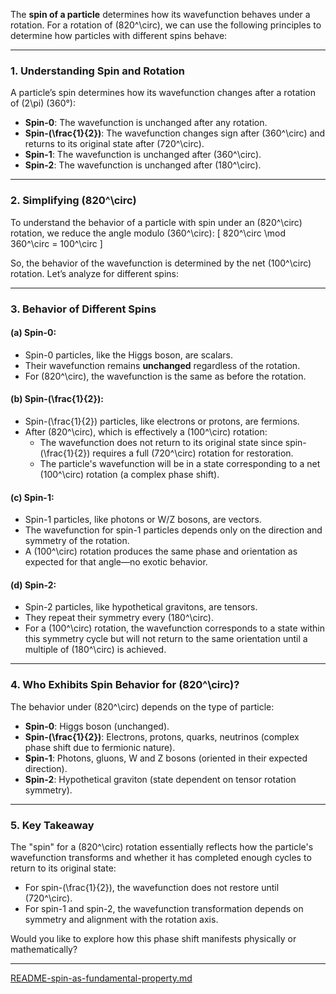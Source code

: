 The **spin of a particle** determines how its wavefunction behaves under a rotation. For a rotation of \(820^\circ\), we can use the following principles to determine how particles with different spins behave:

---

### **1. Understanding Spin and Rotation**
A particle’s spin determines how its wavefunction changes after a rotation of \(2\pi\) (360°):
- **Spin-0**: The wavefunction is unchanged after any rotation.
- **Spin-\(\frac{1}{2}\)**: The wavefunction changes sign after \(360^\circ\) and returns to its original state after \(720^\circ\).
- **Spin-1**: The wavefunction is unchanged after \(360^\circ\).
- **Spin-2**: The wavefunction is unchanged after \(180^\circ\).

---

### **2. Simplifying \(820^\circ\)**
To understand the behavior of a particle with spin under an \(820^\circ\) rotation, we reduce the angle modulo \(360^\circ\):
\[
820^\circ \mod 360^\circ = 100^\circ
\]

So, the behavior of the wavefunction is determined by the net \(100^\circ\) rotation. Let’s analyze for different spins:

---

### **3. Behavior of Different Spins**
#### (a) **Spin-0**:
- Spin-0 particles, like the Higgs boson, are scalars.
- Their wavefunction remains **unchanged** regardless of the rotation.
- For \(820^\circ\), the wavefunction is the same as before the rotation.

#### (b) **Spin-\(\frac{1}{2}\)**:
- Spin-\(\frac{1}{2}\) particles, like electrons or protons, are fermions.
- After \(820^\circ\), which is effectively a \(100^\circ\) rotation:
  - The wavefunction does not return to its original state since spin-\(\frac{1}{2}\) requires a full \(720^\circ\) rotation for restoration.
  - The particle's wavefunction will be in a state corresponding to a net \(100^\circ\) rotation (a complex phase shift).

#### (c) **Spin-1**:
- Spin-1 particles, like photons or W/Z bosons, are vectors.
- The wavefunction for spin-1 particles depends only on the direction and symmetry of the rotation.
- A \(100^\circ\) rotation produces the same phase and orientation as expected for that angle—no exotic behavior.

#### (d) **Spin-2**:
- Spin-2 particles, like hypothetical gravitons, are tensors.
- They repeat their symmetry every \(180^\circ\).
- For a \(100^\circ\) rotation, the wavefunction corresponds to a state within this symmetry cycle but will not return to the same orientation until a multiple of \(180^\circ\) is achieved.

---

### **4. Who Exhibits Spin Behavior for \(820^\circ\)?**
The behavior under \(820^\circ\) depends on the type of particle:
- **Spin-0**: Higgs boson (unchanged).
- **Spin-\(\frac{1}{2}\)**: Electrons, protons, quarks, neutrinos (complex phase shift due to fermionic nature).
- **Spin-1**: Photons, gluons, W and Z bosons (oriented in their expected direction).
- **Spin-2**: Hypothetical graviton (state dependent on tensor rotation symmetry).

---

### **5. Key Takeaway**
The "spin" for a \(820^\circ\) rotation essentially reflects how the particle's wavefunction transforms and whether it has completed enough cycles to return to its original state:
- For spin-\(\frac{1}{2}\), the wavefunction does not restore until \(720^\circ\).
- For spin-1 and spin-2, the wavefunction transformation depends on symmetry and alignment with the rotation axis.

Would you like to explore how this phase shift manifests physically or mathematically?


---

[README-spin-as-fundamental-property.md](https://t2m.io/2Lk8nOx)

